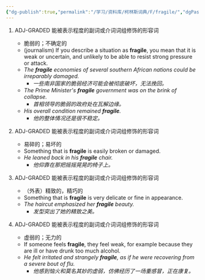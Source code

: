 ```yaml
---
{"dg-publish":true,"permalink":"/学习/资料库/柯林斯词典/F/fragile/","dgPassFrontmatter":true}
---
```


1. ADJ-GRADED 能被表示程度的副词或介词词组修饰的形容词
	- 脆弱的；不确定的
	- (journalism) If you describe a situation as **fragile**, you mean that it is weak or uncertain, and unlikely to be able to resist strong pressure or attack.
	- *The **fragile** economies of several southern African nations could be irreparably damaged.*
		- *一些南非国家的脆弱经济可能会被彻底破坏，无法挽回。*
	- *The Prime Minister's **fragile** government was on the brink of collapse.*
		- *首相领导的脆弱的政府处在瓦解边缘。*
	- *His overall condition remained **fragile**.*
		- *他的整体情况还是很不稳定。*

2. ADJ-GRADED 能被表示程度的副词或介词词组修饰的形容词
	- 易碎的；易坏的
	- Something that is **fragile** is easily broken or damaged.
	- *He leaned back in his **fragile** chair.*
		- *他仰靠在那把摇摇晃晃的椅子上。*

3. ADJ-GRADED 能被表示程度的副词或介词词组修饰的形容词
	- （外表）精致的，精巧的
	- Something that is **fragile** is very delicate or fine in appearance.
	- *The haircut emphasized her **fragile** beauty.*
		- *发型突出了她的精致之美。*

4. ADJ-GRADED 能被表示程度的副词或介词词组修饰的形容词
	- 虚弱的；无力的
	- If someone feels **fragile**, they feel weak, for example because they are ill or have drunk too much alcohol.
	- *He felt irritated and strangely **fragile**, as if he were recovering from a severe bout of flu.*
		- *他感到恼火和莫名其妙的虚弱，仿佛经历了一场重感冒，正在康复。*